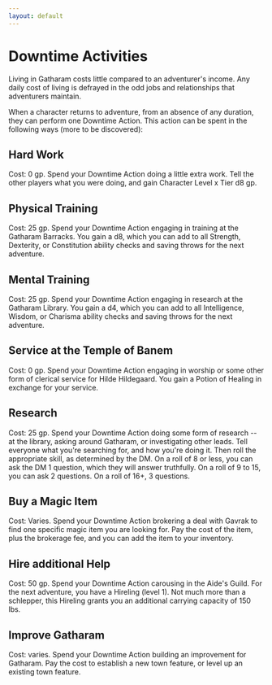```yaml
---
layout: default
---
```

# Downtime Activities

Living in Gatharam costs little compared to an adventurer's income. Any daily cost of living is defrayed in the odd jobs and relationships that adventurers maintain.

When a character returns to adventure, from an absence of any duration, they can perform one Downtime Action. This action can be spent in the following ways (more to be discovered):

## Hard Work
Cost: 0 gp. Spend your Downtime Action doing a little extra work. Tell the other players what you were doing, and gain Character Level x Tier d8 gp.

## Physical Training
Cost: 25 gp. Spend your Downtime Action engaging in training at the Gatharam Barracks. You gain a d8, which you can add to all Strength, Dexterity, or Constitution ability checks and saving throws for the next adventure.

## Mental Training
Cost: 25 gp. Spend your Downtime Action engaging in research at the Gatharam Library. You gain a d4, which you can add to all Intelligence, Wisdom, or Charisma ability checks and saving throws for the next adventure.

## Service at the Temple of Banem
Cost: 0 gp. Spend your Downtime Action engaging in worship or some other form of clerical service for Hilde Hildegaard. You gain a Potion of Healing in exchange for your service.

## Research
Cost: 25 gp. Spend your Downtime Action doing some form of research -- at the library, asking around Gatharam, or investigating other leads. Tell everyone what you're searching for, and how you're doing it. Then roll the appropriate skill, as determined by the DM. On a roll of 8 or less, you can ask the DM 1 question, which they will answer truthfully. On a roll of 9 to 15, you can ask 2 questions. On a roll of 16+, 3 questions.

## Buy a Magic Item
Cost: Varies. Spend your Downtime Action brokering a deal with Gavrak to find one specific magic item you are looking for. Pay the cost of the item, plus the brokerage fee, and you can add the item to your inventory.

## Hire additional Help
Cost: 50 gp. Spend your Downtime Action carousing in the Aide's Guild. For the next adventure, you have a Hireling (level 1). Not much more than a schlepper, this Hireling grants you an additional carrying capacity of 150 lbs.

## Improve Gatharam
Cost: varies. Spend your Downtime Action building an improvement for Gatharam. Pay the cost to establish a new town feature, or level up an existing town feature.
